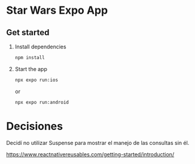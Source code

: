 # Star Wars Expo App

## Get started

1. Install dependencies

   ```bash
   npm install
   ```

2. Start the app

   ```bash
   npx expo run:ios
   ```

   or

   ```bash
   npx expo run:android
   ```

# Decisiones

Decidí no utilizar Suspense para mostrar el manejo de las consultas sin él.

https://www.reactnativereusables.com/getting-started/introduction/
